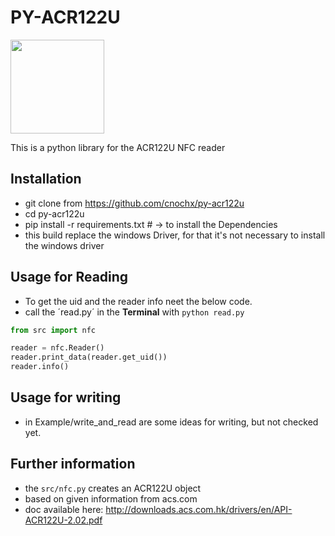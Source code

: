 # PY-ACR122U

<img src="http://downloads.acs.com.hk/product-website-image/acr38-image.jpg" width="150" height="150">

This is a python library for the ACR122U NFC reader

## Installation
- git clone from https://github.com/cnochx/py-acr122u
- cd py-acr122u
- pip install -r requirements.txt # -> to install the Dependencies
- this build replace the windows Driver, for that it's not necessary to install the windows driver

## Usage for Reading

+ To get the uid and the reader info neet the below code.
+ call the ´read.py´ in the **Terminal** with `python read.py`

```python
from src import nfc

reader = nfc.Reader()
reader.print_data(reader.get_uid())
reader.info()
```

## Usage for writing

+ in Example/write_and_read are some ideas for writing, but not checked yet.

## Further information

+ the ``src/nfc.py`` creates an ACR122U object
+ based on given information from acs.com 
+ doc available here: http://downloads.acs.com.hk/drivers/en/API-ACR122U-2.02.pdf
